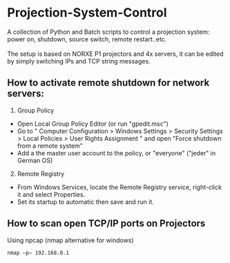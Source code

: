 # Projection-System-Control
A collection of Python and Batch scripts to control a projection system: power on, shutdown, source switch, remote restart..etc.<br><br>
The setup is based on NORXE P1 projectors and 4x servers, it can be edited by simply switching IPs and TCP string messages.

## How to activate remote shutdown for network servers:
1. Group Policy
- Open Local Group Policy Editor (or run "gpedit.msc") 
- Go to " Computer Configuration > Windows Settings > Security Settings >  Local Policies > User Rights Assignment " and open "Force shutdown from a remote system"
- Add a the master user account to the policy, or "everyone" ("jeder" in German OS)

2. Remote Registry
- From Windows Services, locate the Remote Registry service, right-click it and select Properties.
- Set its startup to automatic then save and run it.


## How to scan open TCP/IP ports on Projectors
Using npcap (nmap alternative for windows)

<code>nmap –p– 192.168.0.1 </code>
